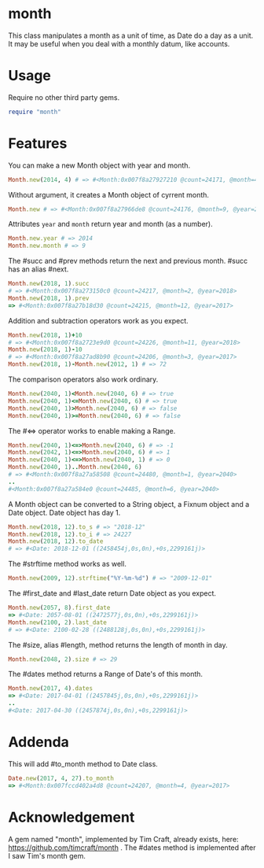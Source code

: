 # month

This class manipulates a month as a unit of time, as Date do a day as a
unit.  It may be useful when you deal with a monthly datum, like accounts.

# Usage
Require no other third party gems.
```ruby
require "month"
```
# Features
You can make a new Month object with year and month.
```ruby
Month.new(2014, 4) # => #<Month:0x007f8a27927210 @count=24171, @month=4, @year=2014>
```
Without argument, it creates a Month object of cyrrent month.
```ruby
Month.new # => #<Month:0x007f8a27966de8 @count=24176, @month=9, @year=2014>
```
Attributes ```year``` and ```month``` return year and month (as a number).
```ruby
Month.new.year # => 2014
Month.new.month # => 9
```
The #succ and #prev methods return the next and previous month.  #succ
has an alias #next.
```ruby
Month.new(2018, 1).succ
# => #<Month:0x007f8a273150c0 @count=24217, @month=2, @year=2018>
Month.new(2018, 1).prev
=> #<Month:0x007f8a27b18d30 @count=24215, @month=12, @year=2017>
```
Addition and subtraction operators work as you expect.
```ruby
Month.new(2018, 1)+10
# => #<Month:0x007f8a2723e9d0 @count=24226, @month=11, @year=2018>
Month.new(2018, 1)-10
# => #<Month:0x007f8a27ad8b90 @count=24206, @month=3, @year=2017>
Month.new(2018, 1)-Month.new(2012, 1) # => 72
```
The comparison operators also work ordinary.
```ruby
Month.new(2040, 1)<Month.new(2040, 6) # => true
Month.new(2040, 1)<=Month.new(2040, 6) # => true
Month.new(2040, 1)>Month.new(2040, 6) # => false
Month.new(2040, 1)>=Month.new(2040, 6) # => false
```
The #<=> operator works to enable making a Range.
```ruby
Month.new(2040, 1)<=>Month.new(2040, 6) # => -1
Month.new(2042, 1)<=>Month.new(2040, 6) # => 1
Month.new(2040, 1)<=>Month.new(2040, 1) # => 0
Month.new(2040, 1)..Month.new(2040, 6)
# => #<Month:0x007f8a27a58508 @count=24480, @month=1, @year=2040>
..
#<Month:0x007f8a27a584e0 @count=24485, @month=6, @year=2040>
```
A Month object can be converted to a String object, a Fixnum object and
a Date object.  Date object has day 1.
```ruby
Month.new(2018, 12).to_s # => "2018-12"
Month.new(2018, 12).to_i # => 24227
Month.new(2018, 12).to_date
# => #<Date: 2018-12-01 ((2458454j,0s,0n),+0s,2299161j)>
```
The #strftime method works as well.
```ruby
Month.new(2009, 12).strftime("%Y-%m-%d") # => "2009-12-01"
```

The #first_date and #last_date return Date object as you expect.
```ruby
Month.new(2057, 8).first_date
=> #<Date: 2057-08-01 ((2472577j,0s,0n),+0s,2299161j)>
Month.new(2100, 2).last_date
# => #<Date: 2100-02-28 ((2488128j,0s,0n),+0s,2299161j)>
```
The #size, alias #length, method returns the length of month in day.
```ruby
Month.new(2048, 2).size # => 29
```
The #dates method returns a Range of Date's of this month.
```ruby
Month.new(2017, 4).dates
=> #<Date: 2017-04-01 ((2457845j,0s,0n),+0s,2299161j)>
..
#<Date: 2017-04-30 ((2457874j,0s,0n),+0s,2299161j)>
```

# Addenda
This will add #to_month method to Date class.
```ruby
Date.new(2017, 4, 27).to_month
=> #<Month:0x007fccd402a4d8 @count=24207, @month=4, @year=2017>
```

# Acknowledgement
A gem named "month", implemented by Tim Craft, already exists, here:
https://github.com/timcraft/month .
The #dates method is implemented after I saw Tim's month gem.
